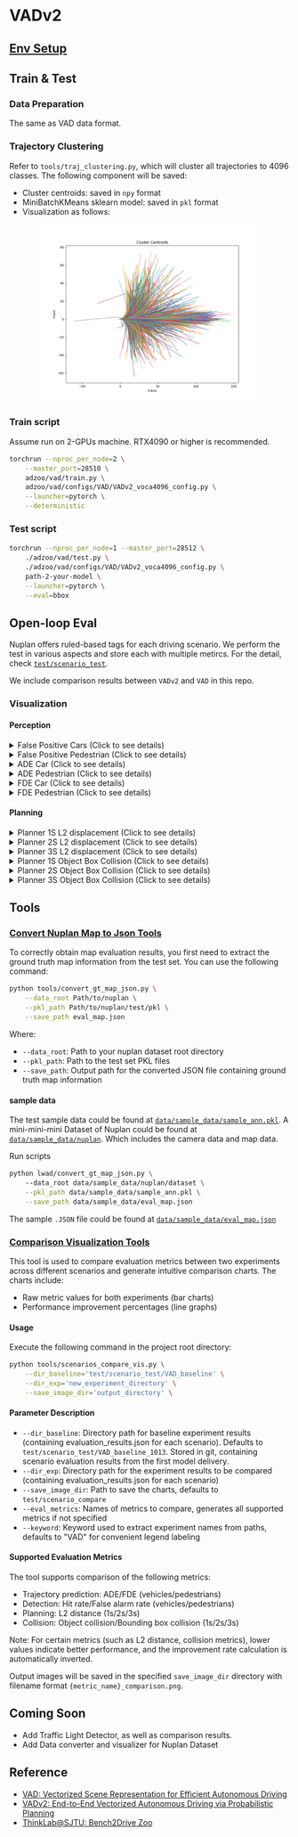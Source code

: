 # VADv2

## [Env Setup](docs/env_install.md)

## Train & Test

### Data Preparation

The same as VAD data format. 

### Trajectory Clustering

Refer to `tools/traj_clustering.py`, which will cluster all trajectories to 4096 classes. The following component will be saved:

- Cluster centroids: saved in `npy` format
- MiniBatchKMeans sklearn model: saved in `pkl` format
- Visualization as follows: 

<p align="center">
<img src="data/traj_clusters/4096/cluster_centroids.png" alt="traj cluster" width="400">
</p>

### Train script

Assume run on 2-GPUs machine. RTX4090 or higher is recommended.

```bash
torchrun --nproc_per_node=2 \
    --master_port=28510 \
    adzoo/vad/train.py \
    adzoo/vad/configs/VAD/VADv2_voca4096_config.py \
    --launcher=pytorch \
    --deterministic
```

### Test script

```bash
torchrun --nproc_per_node=1 --master_port=28512 \
    ./adzoo/vad/test.py \
    ./adzoo/vad/configs/VAD/VADv2_voca4096_config.py \
    path-2-your-model \
    --launcher=pytorch \
    --eval=bbox
```


## Open-loop Eval

Nuplan offers ruled-based tags for each driving scenario. We perform the test in various aspects and store each with multiple metircs. For the detail, check [`test/scenario_test`](test/scenario_test). 

We include comparison results between ``VADv2`` and ``VAD`` in this repo.

### Visualization

#### Perception

<details>
<summary>False Positive Cars (Click to see details)</summary>
<img src="docs/asset/vadv2_baseline/fp_car_comparison.png" alt="Planner 1S L2 displacement">
</details>

<details>
<summary>False Positive Pedestrian (Click to see details)</summary>
<img src="docs/asset/vadv2_baseline/fp_pedestrian_comparison.png" alt="Planner 1S L2 displacement">
</details>

<details>
<summary>ADE Car (Click to see details)</summary>
<img src="docs/asset/vadv2_baseline/ADE_car_comparison.png" alt="Planner 1S L2 displacement">
</details>

<details>
<summary>ADE Pedestrian (Click to see details)</summary>
<img src="docs/asset/vadv2_baseline/ADE_pedestrian_comparison.png" alt="Planner 1S L2 displacement">
</details>

<details>
<summary>FDE Car (Click to see details)</summary>
<img src="docs/asset/vadv2_baseline/FDE_car_comparison.png" alt="Planner 1S L2 displacement">
</details>

<details>
<summary>FDE Pedestrian (Click to see details)</summary>
<img src="docs/asset/vadv2_baseline/FDE_pedestrian_comparison.png" alt="Planner 1S L2 displacement">
</details>


#### Planning

<details>
<summary>Planner 1S L2 displacement (Click to see details)</summary>
<img src="docs/asset/vadv2_baseline/plan_L2_1s_comparison.png" alt="Planner 1S L2 displacement">
</details>


<details>
<summary>Planner 2S L2 displacement (Click to see details)</summary>
<img src="docs/asset/vadv2_baseline/plan_L2_2s_comparison.png" alt="Planner 2S L2 displacement">
</details>

<details>
<summary>Planner 3S L2 displacement (Click to see details)</summary>
<img src="docs/asset/vadv2_baseline/plan_L2_3s_comparison.png" alt="Planner 3S L2 displacement">
</details>

<details>
<summary>Planner 1S Object Box Collision (Click to see details)</summary>
<img src="docs/asset/vadv2_baseline/plan_obj_box_col_1s_comparison.png" alt="Planner 1S Object Box Collision">
</details>


<details>
<summary>Planner 2S Object Box Collision (Click to see details)</summary>
<img src="docs/asset/vadv2_baseline/plan_obj_box_col_2s_comparison.png" alt="Planner 2S Object Box Collision">
</details>

<details>
<summary>Planner 3S Object Box Collision (Click to see details)</summary>
<img src="docs/asset/vadv2_baseline/plan_obj_box_col_3s_comparison.png" alt="Planner 3S Object Box Collision">
</details>

## Tools


### [Convert Nuplan Map to Json Tools](tools/convert_gt_map_json.py)

To correctly obtain map evaluation results, you first need to extract the ground truth map information from the test set. You can use the following command:

```bash
python tools/convert_gt_map_json.py \
    --data_root Path/to/nuplan \
    --pkl_path Path/to/nuplan/test/pkl \
    --save_path eval_map.json
```

Where:
- `--data_root`: Path to your nuplan dataset root directory
- `--pkl_path`: Path to the test set PKL files
- `--save_path`: Output path for the converted JSON file containing ground truth map information

#### sample data

The test sample data could be found at [``data/sample_data/sample_ann.pkl``](data/sample_data/sample_ann.pkl). A mini-mini-mini Dataset of Nuplan could be found at [``data/sample_data/nuplan``](data/sample_data/nuplan). Which includes the camera data and map data.

Run scripts

```bash
python lwad/convert_gt_map_json.py \            
    --data_root data/sample_data/nuplan/dataset \
    --pkl_path data/sample_data/sample_ann.pkl \
    --save_path data/sample_data/eval_map.json
```

The sample `.JSON` file could be found at [`data/sample_data/eval_map.json`](data/sample_data/eval_map.json)



### [Comparison Visualization Tools](tools/scenarios_compare_vis.py)

This tool is used to compare evaluation metrics between two experiments across different scenarios and generate intuitive comparison charts. The charts include:
- Raw metric values for both experiments (bar charts)
- Performance improvement percentages (line graphs)

#### Usage

Execute the following command in the project root directory:

```bash
python tools/scenarios_compare_vis.py \
    --dir_baseline='test/scenario_test/VAD_baseline' \
    --dir_exp='new_experiment_directory' \
    --save_image_dir='output_directory' \
```

#### Parameter Description

- `--dir_baseline`: Directory path for baseline experiment results (containing evaluation_results.json for each scenario). Defaults to `test/scenario_test/VAD_baseline_1013`. Stored in git, containing scenario evaluation results from the first model delivery.
- `--dir_exp`: Directory path for the experiment results to be compared (containing evaluation_results.json for each scenario)
- `--save_image_dir`: Path to save the charts, defaults to `test/scenario_compare`
- `--eval_metrics`: Names of metrics to compare, generates all supported metrics if not specified
- `--keyword`: Keyword used to extract experiment names from paths, defaults to "VAD" for convenient legend labeling

#### Supported Evaluation Metrics

The tool supports comparison of the following metrics:
- Trajectory prediction: ADE/FDE (vehicles/pedestrians)
- Detection: Hit rate/False alarm rate (vehicles/pedestrians)
- Planning: L2 distance (1s/2s/3s)
- Collision: Object collision/Bounding box collision (1s/2s/3s)

Note: For certain metrics (such as L2 distance, collision metrics), lower values indicate better performance, and the improvement rate calculation is automatically inverted.

Output images will be saved in the specified `save_image_dir` directory with filename format `{metric_name}_comparison.png`.


## Coming Soon

- Add Traffic Light Detector, as well as comparison results.
- Add Data converter and visualizer for Nuplan Dataset 


## Reference

- [VAD: Vectorized Scene Representation for Efficient Autonomous Driving](https://github.com/hustvl/VAD?tab=readme-ov-file)
- [VADv2: End-to-End Vectorized Autonomous Driving via Probabilistic Planning](https://hgao-cv.github.io/VADv2/)
- [ThinkLab@SJTU: Bench2Drive Zoo](https://github.com/Thinklab-SJTU/Bench2DriveZoo)
